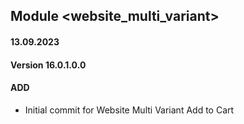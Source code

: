 ## Module <website_multi_variant>

#### 13.09.2023
#### Version 16.0.1.0.0
#### ADD
- Initial commit for Website Multi Variant Add to Cart